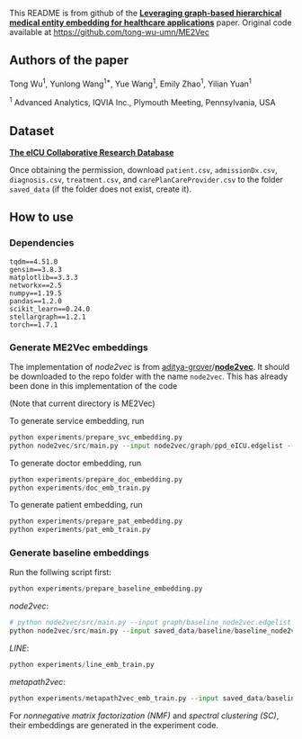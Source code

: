 This README is from github of the [**Leveraging graph-based hierarchical medical entity embedding for healthcare applications**](https://www.nature.com/articles/s41598-021-85255-w) paper. Original code available at https://github.com/tong-wu-umn/ME2Vec


## Authors of the paper
Tong Wu<sup>1</sup>, Yunlong Wang<sup>1*</sup>, Yue Wang<sup>1</sup>, Emily Zhao<sup>1</sup>, Yilian Yuan<sup>1</sup>

<sup>1</sup> Advanced Analytics, IQVIA Inc., Plymouth Meeting, Pennsylvania, USA

## Dataset

[**The eICU Collaborative Research Database**](https://eicu-crd.mit.edu/)

Once obtaining the permission, download `patient.csv`, `admissionDx.csv`, `diagnosis.csv`, `treatment.csv`, and `carePlanCareProvider.csv` to the folder `saved_data` (if the folder does not exist, create it).

## How to use

### Dependencies

```
tqdm==4.51.0
gensim==3.8.3
matplotlib==3.3.3
networkx==2.5
numpy==1.19.5
pandas==1.2.0
scikit_learn==0.24.0
stellargraph==1.2.1
torch==1.7.1
```

### Generate ME2Vec embeddings

The implementation of *node2vec* is from [aditya-grover](https://github.com/aditya-grover)/**[node2vec](https://github.com/aditya-grover/node2vec)**. It should be downloaded to the repo folder with the name `node2vec`.
This has already been done in this implementation of the code

(Note that current directory is ME2Vec)

To generate service embedding, run
```python
python experiments/prepare_svc_embedding.py
python node2vec/src/main.py --input node2vec/graph/ppd_eICU.edgelist --output node2vec/emb/ppd_eICU.emd --dimensions 128 --walk-length 100 --num-walks 10 --window-size 20 --iter 150 --workers 8 --p 4 --q 1
```

To generate doctor embedding, run
```python
python experiments/prepare_doc_embedding.py
python experiments/doc_emb_train.py
```

To generate patient embedding, run
```python
python experiments/prepare_pat_embedding.py
python experiments/pat_emb_train.py
```

### Generate baseline embeddings

Run the follwing script first:
```python
python experiments/prepare_baseline_embedding.py
```

*node2vec*:
```python
# python node2vec/src/main.py --input graph/baseline_node2vec.edgelist --output emb/baseline_node2vec_emb.emd --dimensions 128 --walk-length 100 --num-walks 10 --window-size 20 --iter 150 --workers 8 --p 4 --q 1
python node2vec/src/main.py --input saved_data/baseline/baseline_node2vec.edgelist --output node2vec/emb/baseline_node2vec_emb.emd --dimensions 128 --walk-length 100 --num-walks 10 --window-size 20 --iter 150 --workers 8 --p 4 --q 1
```

*LINE*:
```python
python experiments/line_emb_train.py
```

*metapath2vec*:
```python
python experiments/metapath2vec_emb_train.py --input saved_data/baseline/graph_metapath.pkl --output saved_data/baseline/baseline_emb_metapath2vec.emd
```

For *nonnegative matrix factorization (NMF)* and *spectral clustering (SC)*, their embeddings are generated in the experiment code.

<!-- ### Experiment: Readmission prediction (incomplete)

```python
python experiments/readmission_prediction.py
```

### Experiment: Sequential learning using pretrained emebeddings

```python
python experiments/sequential_learning_finetune.py  -->
```

